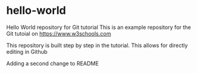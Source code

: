 # hello-world
Hello World repository for Git tutorial
This is an example repository for the Git tutoial on https://www.w3schools.com

This repository is built step by step in the tutorial.
This allows for directly editing in Github

Adding a second change to README

